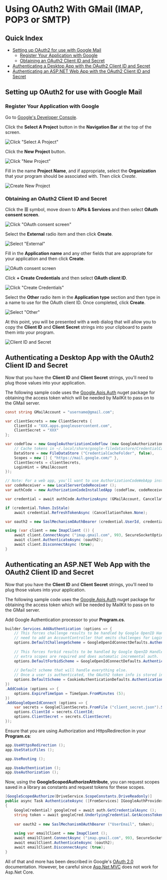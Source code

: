 # Using OAuth2 With GMail (IMAP, POP3 or SMTP)

## Quick Index

* [Setting up OAuth2 for use with Google Mail](#setting-up-oauth2-for-use-with-google-mail)
  * [Register Your Application with Google](#register-your-application-with-google)
  * [Obtaining an OAuth2 Client ID and Secret](#obtaining-an-oauth2-client-id-and-secret)
* [Authenticating a Desktop App with the OAuth2 Client ID and Secret](#authenticating-a-desktop-app-with-the-oauth2-client-id-and-secret)
* [Authenticating an ASP.NET Web App with the OAuth2 Client ID and Secret](#authenticating-an-aspnet-web-app-with-the-oauth2-client-id-and-secret)

## Setting up OAuth2 for use with Google Mail

### Register Your Application with Google

Go to [Google's Developer Console](https://cloud.google.com/console).

Click the **Select A Project** button in the **Navigation Bar** at the top of the screen.

![Click "Select A Project"](https://github.com/jstedfast/MailKit/blob/master/Documentation/media/google-developer-console/click-select-a-project.png)

Click the **New Project** button.

![Click "New Project"](https://github.com/jstedfast/MailKit/blob/master/Documentation/media/google-developer-console/click-new-project.png)

Fill in the name **Project Name**, and if appropriate, select the **Organization** that your program
should be associated with. Then click *Create*.

![Create New Project](https://github.com/jstedfast/MailKit/blob/master/Documentation/media/google-developer-console/create-new-project.png)

### Obtaining an OAuth2 Client ID and Secret

Click the **☰** symbol, move down to **APIs & Services** and then select **OAuth consent screen**.

![Click "OAuth consent screen"](https://github.com/jstedfast/MailKit/blob/master/Documentation/media/google-developer-console/click-oauth-consent-screen-menu.png)

Select the **External** radio item and then click **Create**.

![Select "External"](https://github.com/jstedfast/MailKit/blob/master/Documentation/media/google-developer-console/select-external.png)

Fill in the **Application name** and any other fields that are appropriate for your application and then click
**Create**.

![OAuth consent screen](https://github.com/jstedfast/MailKit/blob/master/Documentation/media/google-developer-console/oauth-consent-screen.png)

Click **+ Create Credentials** and then select **OAuth client ID**.

![Click "Create Credentials"](https://github.com/jstedfast/MailKit/blob/master/Documentation/media/google-developer-console/click-create-credentials.png)

Select the **Other** radio item in the **Application type** section and then type in a name to use for the OAuth
client ID. Once completed, click **Create**.

![Select "Other"](https://github.com/jstedfast/MailKit/blob/master/Documentation/media/google-developer-console/select-application-type-other.png)

At this point, you will be presented with a web dialog that will allow you to copy the **Client ID** and
**Client Secret** strings into your clipboard to paste them into your program.

![Client ID and Secret](https://github.com/jstedfast/MailKit/blob/master/Documentation/media/google-developer-console/client-id-and-secret.png)

## Authenticating a Desktop App with the OAuth2 Client ID and Secret

Now that you have the **Client ID** and **Client Secret** strings, you'll need to plug those values into
your application.

The following sample code uses the [Google.Apis.Auth](https://www.nuget.org/packages/Google.Apis.Auth/)
nuget package for obtaining the access token which will be needed by MailKit to pass on to the GMail
server.

```csharp
const string GMailAccount = "username@gmail.com";

var clientSecrets = new ClientSecrets {
    ClientId = "XXX.apps.googleusercontent.com",
    ClientSecret = "XXX"
};

var codeFlow = new GoogleAuthorizationCodeFlow (new GoogleAuthorizationCodeFlow.Initializer {
    // Cache tokens in ~/.local/share/google-filedatastore/CredentialCacheFolder on Linux/Mac
    DataStore = new FileDataStore ("CredentialCacheFolder", false),
    Scopes = new [] { "https://mail.google.com/" },
    ClientSecrets = clientSecrets,
    LoginHint = GMailAccount
});

// Note: For a web app, you'll want to use AuthorizationCodeWebApp instead.
var codeReceiver = new LocalServerCodeReceiver ();
var authCode = new AuthorizationCodeInstalledApp (codeFlow, codeReceiver);

var credential = await authCode.AuthorizeAsync (GMailAccount, CancellationToken.None);

if (credential.Token.IsStale)
    await credential.RefreshTokenAsync (CancellationToken.None);

var oauth2 = new SaslMechanismOAuthBearer (credential.UserId, credential.Token.AccessToken);

using (var client = new ImapClient ()) {
    await client.ConnectAsync ("imap.gmail.com", 993, SecureSocketOptions.SslOnConnect);
    await client.AuthenticateAsync (oauth2);
    await client.DisconnectAsync (true);
}
```

## Authenticating an ASP.NET Web App with the OAuth2 Client ID and Secret

Now that you have the **Client ID** and **Client Secret** strings, you'll need to plug those values into
your application.

The following sample code uses the [Google.Apis.Auth](https://www.nuget.org/packages/Google.Apis.Auth/)
nuget package for obtaining the access token which will be needed by MailKit to pass on to the GMail
server.

Add Google Authentication processor to your **Program.cs**.

```csharp
builder.Services.AddAuthentication (options => {
    // This forces challenge results to be handled by Google OpenID Handler, so there's no
    // need to add an AccountController that emits challenges for Login.
    options.DefaultChallengeScheme = GoogleOpenIdConnectDefaults.AuthenticationScheme;
    
    // This forces forbid results to be handled by Google OpenID Handler, which checks if
    // extra scopes are required and does automatic incremental auth.
    options.DefaultForbidScheme = GoogleOpenIdConnectDefaults.AuthenticationScheme;
    
    // Default scheme that will handle everything else.
    // Once a user is authenticated, the OAuth2 token info is stored in cookies.
    options.DefaultScheme = CookieAuthenticationDefaults.AuthenticationScheme;
})
.AddCookie (options => {
    options.ExpireTimeSpan = TimeSpan.FromMinutes (5);
})
.AddGoogleOpenIdConnect (options => {
    var secrets = GoogleClientSecrets.FromFile ("client_secret.json").Secrets;
    options.ClientId = secrets.ClientId;
    options.ClientSecret = secrets.ClientSecret;
});
```

Ensure that you are using Authorization and HttpsRedirection in your **Program.cs**:

```csharp
app.UseHttpsRedirection ();
app.UseStaticFiles ();

app.UseRouting ();

app.UseAuthentication ();
app.UseAuthorization ();
```

Now, using the **GoogleScopedAuthorizeAttribute**, you can request scopes saved in a library as constants and request tokens for these scopes.

```csharp
[GoogleScopedAuthorize(DriveService.ScopeConstants.DriveReadonly)]
public async Task AuthenticateAsync ([FromServices] IGoogleAuthProvider auth)
{
    GoogleCredential? googleCred = await auth.GetCredentialAsync ();
    string token = await googleCred.UnderlyingCredential.GetAccessTokenForRequestAsync ();
    
    var oauth2 = new SaslMechanismOAuthBearer ("UserEmail", token);
    
    using var emailClient = new ImapClient ();
    await emailClient.ConnectAsync ("imap.gmail.com", 993, SecureSocketOptions.SslOnConnect);
    await emailClient.AuthenticateAsync (oauth2);
    await emailClient.DisconnectAsync (true);
}
```

All of that and more has been described in Google's [OAuth 2.0](https://developers.google.com/api-client-library/dotnet/guide/aaa_oauth#web-applications-aspnet-mvc)
documentation. However, be careful since [Asp.Net MVC](https://developers.google.com/api-client-library/dotnet/guide/aaa_oauth#web-applications-asp.net-mvc)
does not work for Asp.Net Core.
